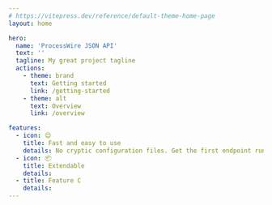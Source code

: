 ```yaml
---
# https://vitepress.dev/reference/default-theme-home-page
layout: home

hero:
  name: 'ProcessWire JSON API'
  text: ''
  tagline: My great project tagline
  actions:
    - theme: brand
      text: Getting started
      link: /getting-started
    - theme: alt
      text: Overview
      link: /overview

features:
  - icon: 😌
    title: Fast and easy to use
    details: No cryptic configuration files. Get the first endpoint running in minutes.
  - icon: 📦
    title: Extendable
    details:
  - title: Feature C
    details:
---
```

